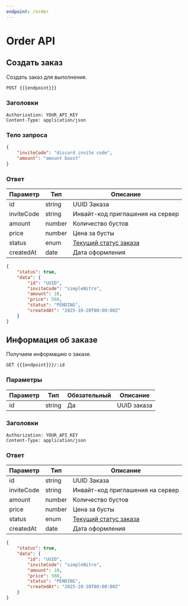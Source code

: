 ```yaml
---
endpoint: /order
---
```


# Order API

## Создать заказ

Создать заказ для выполнения.

```http
POST {{{endpoint}}}
```

### Заголовки

```http
Authorization: YOUR_API_KEY
Content-Type: application/json
```

### Тело запроса

```json
{
	"inviteCode": "discord invite code",
	"amount": "amount boost"
}
```

### Ответ

| Параметр   | Тип    | Описание                               |
| ---------- | ------ | -------------------------------------- |
| id         | string | UUID Заказа                            |
| inviteCode | string | Инвайт-код приглашения на сервер       |
| amount     | number | Количество бустов                      |
| price      | number | Цена за бусты                          |
| status     | enum   | [Текущий статус заказа](/ru/status.md) |
| createdAt  | date   | Дата оформления                        |

```json
{
	"status": true,
	"data": {
		"id": "UUID",
		"inviteCode": "simpleNitro",
		"amount": 10,
		"price": 560,
		"status": "PENDING",
		"createdAt": "2025-10-20T00:00:00Z"
	}
}
```

## Информация об заказе

Получаем информацию о заказе.

```http
GET {{{endpoint}}}/:id
```

### Параметры

| Параметр | Тип    | Обязательный | Описание    |
| -------- | ------ | ------------ | ----------- |
| id       | string | Да           | UUID заказа |

### Заголовки

```http
Authorization: YOUR_API_KEY
Content-Type: application/json
```

### Ответ

| Параметр   | Тип    | Описание                               |
| ---------- | ------ | -------------------------------------- |
| id         | string | UUID Заказа                            |
| inviteCode | string | Инвайт-код приглашения на сервер       |
| amount     | number | Количество бустов                      |
| price      | number | Цена за бусты                          |
| status     | enum   | [Текущий статус заказа](/ru/status.md) |
| createdAt  | date   | Дата оформления                        |

```json
{
	"status": true,
	"data": {
		"id": "UUID",
		"inviteCode": "simpleNitro",
		"amount": 10,
		"price": 560,
		"status": "PENDING",
		"createdAt": "2025-10-20T00:00:00Z"
	}
}
```
